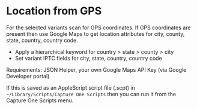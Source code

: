 # Location from GPS

For the selected variants scan for GPS coordinates. If GPS coordinates are present then use Google Maps to get location attributes for city, county, state, country, country code.

* Apply a hierarchical keyword for country > state > county > city
* Set variant IPTC fields for city, state, country, country code

Requirements: JSON Helper, your own Google Maps API Key (via Google Developer portal)

If this is saved as an AppleScript script file (.scpt) in `~/Library/Scripts/Capture One Scripts` then you can run it from the Capture One Scripts menu.
